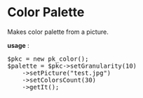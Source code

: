 # Color Palette&nbsp;

Makes color palette from a picture.

**usage** :

<pre>
$pkc = new pk_color();
$palette = $pkc->setGranularity(10)
    ->setPicture("test.jpg")
    ->setColorsCount(30)
    ->getIt();
</pre>